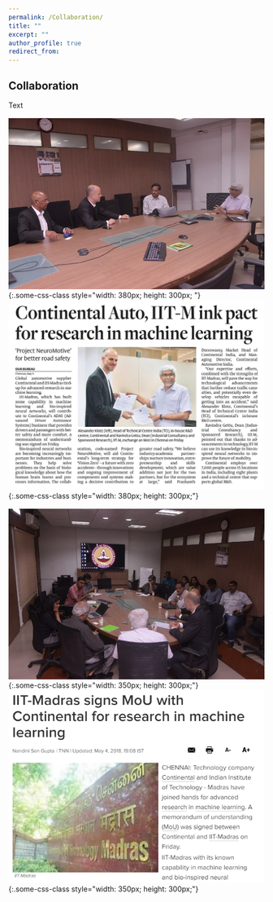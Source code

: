 ```yaml
---
permalink: /Collaboration/
title: ""
excerpt: ""
author_profile: true
redirect_from: 
---
```

## Collaboration
Text
<br><br>
![test](2.jpg){:.some-css-class style="width: 380px; height: 300px; "} 
&nbsp;&nbsp;&nbsp;&nbsp;
![test](4.jpg){:.some-css-class style="width: 380px; height: 300px;"}
<br><br>
![test](3.jpg){:.some-css-class style="width: 350px; height: 300px;"}
&nbsp;&nbsp;&nbsp;&nbsp;&nbsp;&nbsp;&nbsp;
![test](a.png){:.some-css-class style="width: 350px; height: 300px;"}



